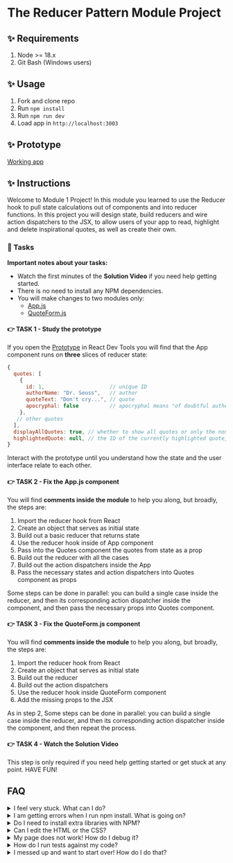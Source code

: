 # The Reducer Pattern Module Project

## ✨ Requirements

1. Node >= 18.x
2. Git Bash (Windows users)

## ✨ Usage

1. Fork and clone repo
2. Run `npm install`
3. Run `npm run dev`
4. Load app in `http://localhost:3003`

## ✨ Prototype

[Working app](https://bloominstituteoftechnology.github.io/W_S10_M1_Project/)

## ✨ Instructions

Welcome to Module 1 Project! In this module you learned to use the Reducer hook to pull state calculations out of components and into reducer functions. In this project you will design state, build reducers and wire action dispatchers to the JSX, to allow users of your app to read, highlight and delete inspirational quotes, as well as create their own.

### 🥷 Tasks

**Important notes about your tasks:**

- Watch the first minutes of the **Solution Video** if you need help getting started.
- There is no need to install any NPM dependencies.
- You will make changes to two modules only:
  - [App.js](./frontend/components/App.js)
  - [QuoteForm.js](./frontend/components/QuoteForm.js)

#### 👉 TASK 1 - Study the prototype

If you open the [Prototype](https://bloominstituteoftechnology.github.io/W_S10_M1_Project/) in React Dev Tools you will find that the App component runs on **three** slices of reducer state:

```js
{
  quotes: [
    {
      id: 1,                     // unique ID
      authorName: "Dr. Seuss",   // author
      quoteText: "Don't cry...", // quote
      apocryphal: false          // apocryphal means "of doubtful authenticity"
    },
   // other quotes
  ],
  displayAllQuotes: true, // whether to show all quotes or only the non-apocryphal
  highlightedQuote: null, // the ID of the currently highlighted quote, or null
}
```

Interact with the prototype until you understand how the state and the user interface relate to each other.

#### 👉 TASK 2 - Fix the App.js component

You will find **comments inside the module** to help you along, but broadly, the steps are:

1. Import the reducer hook from React
2. Create an object that serves as initial state
3. Build out a basic reducer that returns state
4. Use the reducer hook inside of App component
5. Pass into the Quotes component the quotes from state as a prop
6. Build out the reducer with all the cases
7. Build out the action dispatchers inside the App
8. Pass the necessary states and action dispatchers into Quotes component as props

Some steps can be done in parallel: you can build a single case inside the reducer, and then its corresponding action dispatcher inside the component, and then pass the necessary props into Quotes component.

#### 👉 TASK 3 - Fix the QuoteForm.js component

You will find **comments inside the module** to help you along, but broadly, the steps are:

1. Import the reducer hook from React
2. Create an object that serves as initial state
3. Build out the reducer
4. Build out the action dispatchers
5. Use the reducer hook inside QuoteForm component
6. Add the missing props to the JSX

As in step 2, Some steps can be done in parallel: you can build a single case inside the reducer, and then its corresponding action dispatcher inside the component, and then repeat the process.

#### 👉 TASK 4 - Watch the Solution Video

This step is only required if you need help getting started or get stuck at any point. HAVE FUN!

## FAQ

<details>
  <summary>I feel very stuck. What can I do?</summary>

Check out the Solution Video for this project in your learning platform. In it, an industry expert will walk you through their thinking in detail while they solve the tasks. The Solution Videos are highly recommended even if you are not stuck: you will learn lots of tricks.

</details>

<details>
  <summary>I am getting errors when I run npm install. What is going on?</summary>

This project requires Node to be correctly installed on your computer to work. Sometimes Node can be installed but misconfigured. Try deleting `node_modules` and running `npm install`. If that fails, try deleting both `node_modules` and `package-lock.json` before reinstalling. If all fails, please request support!

</details>

<details>
  <summary>Do I need to install extra libraries with NPM?</summary>

No. Everything you need should be installed already.

</details>

<details>
  <summary>Can I edit the HTML or the CSS?</summary>

You can edit the CSS of the project to give it a personal touch so you can add it to your portfolio, but only after you've finished your tasks!

</details>

<details>
  <summary>My page does not work! How do I debug it?</summary>

Remember to use console.logs and breakpoints to troubleshoot your code. Do not panic if you see errors in the console, just read them carefully looking for clues.

</details>

<details>
  <summary>How do I run tests against my code?</summary>

There are no automatic tests in this project. Feel free to write some, though! All necessary libraries are installed.

</details>

<details>
  <summary>I messed up and want to start over! How do I do that?</summary>

Do NOT delete your repository from GitHub! Instead, commit frequently as you work. This in practice creates restore points. If you find yourself in a mess, use git reset --hard to simply discard all changes to your code since your last commit. If you are dead-set on restarting the challenge from scratch, you can do this with Git as well. Research how to reset --hard to a specific commit.

</details>

